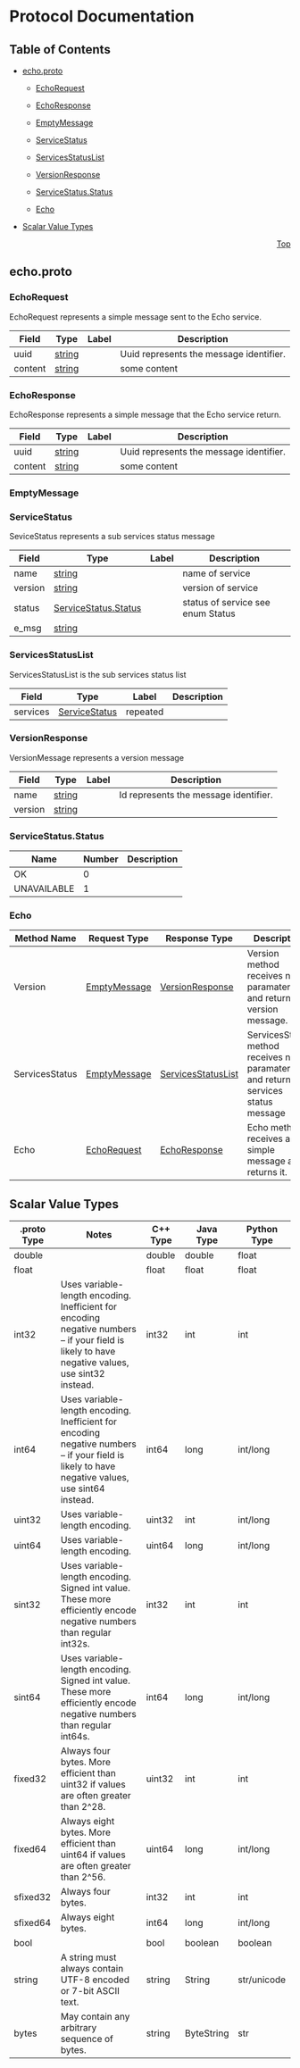 # Protocol Documentation
<a name="top"/>

## Table of Contents

- [echo.proto](#echo.proto)
    - [EchoRequest](#grpc.gomeetexamples.echo.EchoRequest)
    - [EchoResponse](#grpc.gomeetexamples.echo.EchoResponse)
    - [EmptyMessage](#grpc.gomeetexamples.echo.EmptyMessage)
    - [ServiceStatus](#grpc.gomeetexamples.echo.ServiceStatus)
    - [ServicesStatusList](#grpc.gomeetexamples.echo.ServicesStatusList)
    - [VersionResponse](#grpc.gomeetexamples.echo.VersionResponse)
  
    - [ServiceStatus.Status](#grpc.gomeetexamples.echo.ServiceStatus.Status)
  
  
    - [Echo](#grpc.gomeetexamples.echo.Echo)
  

- [Scalar Value Types](#scalar-value-types)



<a name="echo.proto"/>
<p align="right"><a href="#top">Top</a></p>

## echo.proto



<a name="grpc.gomeetexamples.echo.EchoRequest"/>

### EchoRequest
EchoRequest represents a simple message sent to the Echo service.


| Field | Type | Label | Description |
| ----- | ---- | ----- | ----------- |
| uuid | [string](#string) |  | Uuid represents the message identifier. |
| content | [string](#string) |  | some content |






<a name="grpc.gomeetexamples.echo.EchoResponse"/>

### EchoResponse
EchoResponse represents a simple message that the Echo service return.


| Field | Type | Label | Description |
| ----- | ---- | ----- | ----------- |
| uuid | [string](#string) |  | Uuid represents the message identifier. |
| content | [string](#string) |  | some content |






<a name="grpc.gomeetexamples.echo.EmptyMessage"/>

### EmptyMessage







<a name="grpc.gomeetexamples.echo.ServiceStatus"/>

### ServiceStatus
SeviceStatus represents a sub services status message


| Field | Type | Label | Description |
| ----- | ---- | ----- | ----------- |
| name | [string](#string) |  | name of service |
| version | [string](#string) |  | version of service |
| status | [ServiceStatus.Status](#grpc.gomeetexamples.echo.ServiceStatus.Status) |  | status of service see enum Status |
| e_msg | [string](#string) |  |  |






<a name="grpc.gomeetexamples.echo.ServicesStatusList"/>

### ServicesStatusList
ServicesStatusList is the sub services status list


| Field | Type | Label | Description |
| ----- | ---- | ----- | ----------- |
| services | [ServiceStatus](#grpc.gomeetexamples.echo.ServiceStatus) | repeated |  |






<a name="grpc.gomeetexamples.echo.VersionResponse"/>

### VersionResponse
VersionMessage represents a version message


| Field | Type | Label | Description |
| ----- | ---- | ----- | ----------- |
| name | [string](#string) |  | Id represents the message identifier. |
| version | [string](#string) |  |  |





 


<a name="grpc.gomeetexamples.echo.ServiceStatus.Status"/>

### ServiceStatus.Status


| Name | Number | Description |
| ---- | ------ | ----------- |
| OK | 0 |  |
| UNAVAILABLE | 1 |  |


 

 


<a name="grpc.gomeetexamples.echo.Echo"/>

### Echo


| Method Name | Request Type | Response Type | Description |
| ----------- | ------------ | ------------- | ------------|
| Version | [EmptyMessage](#grpc.gomeetexamples.echo.EmptyMessage) | [VersionResponse](#grpc.gomeetexamples.echo.EmptyMessage) | Version method receives no paramaters and returns a version message. |
| ServicesStatus | [EmptyMessage](#grpc.gomeetexamples.echo.EmptyMessage) | [ServicesStatusList](#grpc.gomeetexamples.echo.EmptyMessage) | ServicesStatus method receives no paramaters and returns all services status message |
| Echo | [EchoRequest](#grpc.gomeetexamples.echo.EchoRequest) | [EchoResponse](#grpc.gomeetexamples.echo.EchoRequest) | Echo method receives a simple message and returns it. |

 



## Scalar Value Types

| .proto Type | Notes | C++ Type | Java Type | Python Type |
| ----------- | ----- | -------- | --------- | ----------- |
| <a name="double" /> double |  | double | double | float |
| <a name="float" /> float |  | float | float | float |
| <a name="int32" /> int32 | Uses variable-length encoding. Inefficient for encoding negative numbers – if your field is likely to have negative values, use sint32 instead. | int32 | int | int |
| <a name="int64" /> int64 | Uses variable-length encoding. Inefficient for encoding negative numbers – if your field is likely to have negative values, use sint64 instead. | int64 | long | int/long |
| <a name="uint32" /> uint32 | Uses variable-length encoding. | uint32 | int | int/long |
| <a name="uint64" /> uint64 | Uses variable-length encoding. | uint64 | long | int/long |
| <a name="sint32" /> sint32 | Uses variable-length encoding. Signed int value. These more efficiently encode negative numbers than regular int32s. | int32 | int | int |
| <a name="sint64" /> sint64 | Uses variable-length encoding. Signed int value. These more efficiently encode negative numbers than regular int64s. | int64 | long | int/long |
| <a name="fixed32" /> fixed32 | Always four bytes. More efficient than uint32 if values are often greater than 2^28. | uint32 | int | int |
| <a name="fixed64" /> fixed64 | Always eight bytes. More efficient than uint64 if values are often greater than 2^56. | uint64 | long | int/long |
| <a name="sfixed32" /> sfixed32 | Always four bytes. | int32 | int | int |
| <a name="sfixed64" /> sfixed64 | Always eight bytes. | int64 | long | int/long |
| <a name="bool" /> bool |  | bool | boolean | boolean |
| <a name="string" /> string | A string must always contain UTF-8 encoded or 7-bit ASCII text. | string | String | str/unicode |
| <a name="bytes" /> bytes | May contain any arbitrary sequence of bytes. | string | ByteString | str |


